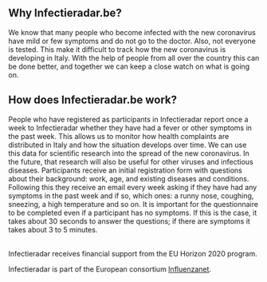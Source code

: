 ## Why Infectieradar.be?
We know that many people who become infected with the new coronavirus have mild or few symptoms and do not go to the doctor. Also, not everyone is tested. This make it difficult to track how the new coronavirus is developing in Italy. With the help of people from all over the country this can be done better, and together we can keep a close watch on what is going on.

## How does Infectieradar.be work?
People who have registered as participants in Infectieradar report once a week to Infectieradar whether they have had a fever or other symptoms in the past week. This allows us to monitor how health complaints are distributed in Italy and how the situation develops over time. We can use this data for scientific research into the spread of the new coronavirus. In the future, that research will also be useful for other viruses and infectious diseases.
Participants receive an initial registration form with questions about their background: work, age, and existing diseases and conditions. Following this they receive an email every week asking if they have had any symptoms in the past week and if so, which ones: a runny nose, coughing, sneezing, a high temperature and so on. It is important for the questionnaire to be completed even if a participant has no symptoms. If this is the case, it takes about 30 seconds to answer the questions; if there are symptoms it takes about 3 to 5 minutes.

</br>
Infectieradar receives financial support from the EU Horizon 2020 program.

Infectieradar is part of the European consortium [Influenzanet](https://infectieradar.be/en/influenzanet/).
